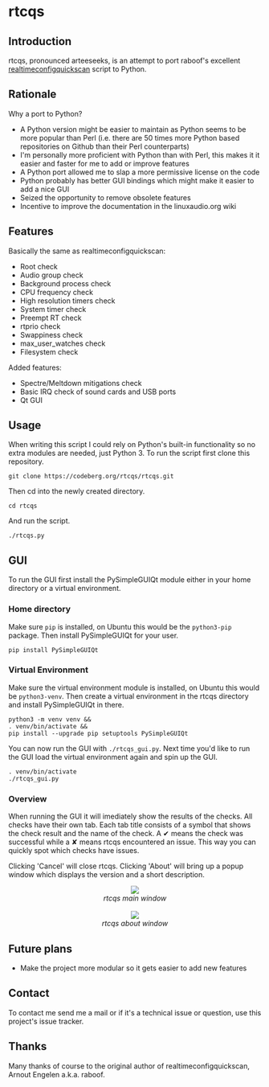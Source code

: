 # rtcqs

## Introduction

rtcqs, pronounced arteeseeks, is an attempt to port raboof's excellent [realtimeconfigquickscan](https://github.com/raboof/realtimeconfigquickscan) script to Python.

## Rationale

Why a port to Python?
- A Python version might be easier to maintain as Python seems to be more popular than Perl (i.e. there are 50 times more Python based repositories on Github than their Perl counterparts)
- I'm personally more proficient with Python than with Perl, this makes it it easier and faster for me to add or improve features
- A Python port allowed me to slap a more permissive license on the code
- Python probably has better GUI bindings which might make it easier to add a nice GUI
- Seized the opportunity to remove obsolete features
- Incentive to improve the documentation in the linuxaudio.org wiki

## Features

Basically the same as realtimeconfigquickscan:
- Root check
- Audio group check
- Background process check
- CPU frequency check
- High resolution timers check
- System timer check
- Preempt RT check
- rtprio check
- Swappiness check
- max_user_watches check
- Filesystem check

Added features:
- Spectre/Meltdown mitigations check
- Basic IRQ check of sound cards and USB ports
- Qt GUI

## Usage

When writing this script I could rely on Python's built-in functionality so no extra modules are needed, just Python 3. To run the script first clone this repository.

```
git clone https://codeberg.org/rtcqs/rtcqs.git
```

Then cd into the newly created directory.

```
cd rtcqs
```

And run the script.

```
./rtcqs.py
```

## GUI

To run the GUI first install the PySimpleGUIQt module either in your home directory or a virtual environment.

### Home directory

Make sure `pip` is installed, on Ubuntu this would be the `python3-pip` package. Then install PySimpleGUIQt for your user.

```
pip install PySimpleGUIQt
```

### Virtual Environment

Make sure the virtual environment module is installed, on Ubuntu this would be `python3-venv`. Then create a virtual environment in the rtcqs directory and install PySimpleGUIQt in there.

```
python3 -m venv venv &&
. venv/bin/activate &&
pip install --upgrade pip setuptools PySimpleGUIQt
```

You can now run the GUI with `./rtcqs_gui.py`. Next time you'd like to run the GUI load the virtual environment again and spin up the GUI.

```
. venv/bin/activate
./rtcqs_gui.py
```

### Overview

When running the GUI it will imediately show the results of the checks. All checks have their own tab. Each tab title consists of a symbol that shows the check result and the name of the check. A ✔ means the check was successful while a ✘ means rtcqs encountered an issue. This way you can quickly spot which checks have issues.

Clicking 'Cancel' will close rtcqs. Clicking 'About' will bring up a popup window which displays the version and a short description.

<p align="center">
<img src="https://codeberg.org/attachments/8aaff793-d9b5-42f1-8c98-3d98ef31853d">
<br>
<em>rtcqs main window</em>
<br>
<br>
<img src="https://codeberg.org/attachments/832bbca7-24d2-4a36-8e04-3f6a03438243">
<br>
<em>rtcqs about window</em>
</p>

## Future plans

- Make the project more modular so it gets easier to add new features

## Contact

To contact me send me a mail or if it's a technical issue or question, use this project's issue tracker.

## Thanks

Many thanks of course to the original author of realtimeconfigquickscan, Arnout Engelen a.k.a. raboof.
